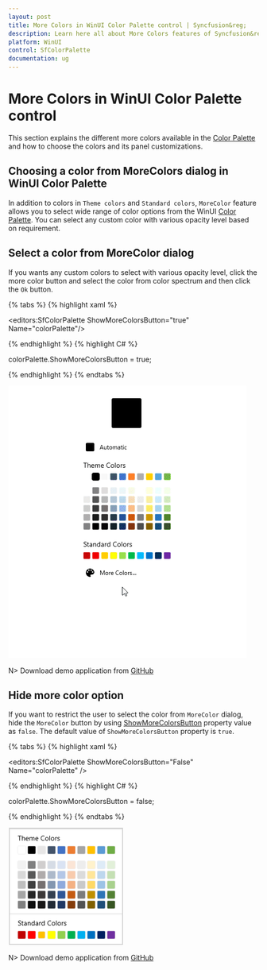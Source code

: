 ```yaml
---
layout: post
title: More Colors in WinUI Color Palette control | Syncfusion&reg;
description: Learn here all about More Colors features of Syncfusion&reg; WinUI Color Palette(SfColorPalette) control and more.
platform: WinUI
control: SfColorPalette
documentation: ug
---
```


# More Colors in WinUI Color Palette control

This section explains the different more colors available in the [Color Palette](https://help.syncfusion.com/cr/winUI/Syncfusion.UI.Xaml.Editors.SfColorPalette.html) and  how to choose the colors and its panel customizations.

## Choosing a color from MoreColors dialog in WinUI Color Palette

In addition to colors in `Theme colors` and `Standard colors`, `MoreColor` feature allows you to select wide range of color options from the WinUI [Color Palette](https://help.syncfusion.com/cr/winUI/Syncfusion.UI.Xaml.Editors.SfColorPalette.html). You can select any custom color with various opacity level based on requirement.

## Select a color from MoreColor dialog

If you wants any custom colors to select with various opacity level, click the more color button and select the color from color spectrum and then click the `Ok` button. 

{% tabs %}
{% highlight xaml %}

<editors:SfColorPalette ShowMoreColorsButton="true"
                        Name="colorPalette"/>

{% endhighlight %}
{% highlight C# %}

colorPalette.ShowMoreColorsButton = true;

{% endhighlight %}
{% endtabs %}

![WinUI Color Palette with More Color Window](Getting-Started_images/winui-colorpalette-more-color-window.gif)

N> Download demo application from [GitHub](https://github.com/SyncfusionExamples/syncfusion-winui-colorpalette-examples/blob/master/Samples/ColorPalette_features)

## Hide more color option

If you want to restrict the user to select the color from `MoreColor` dialog, hide the `MoreColor` button by using [ShowMoreColorsButton](https://help.syncfusion.com/cr/winUI/Syncfusion.UI.Xaml.Editors.SfColorPalette.html#Syncfusion_UI_Xaml_Editors_SfColorPalette_ShowMoreColorsButton) property value as `false`. The default value of `ShowMoreColorsButton` property is `true`.

{% tabs %}
{% highlight xaml %}

<editors:SfColorPalette ShowMoreColorsButton="False"
                        Name="colorPalette" />

{% endhighlight %}
{% highlight C# %}

colorPalette.ShowMoreColorsButton = false;

{% endhighlight %}
{% endtabs %}

![Hide More Color Option in WinUI Color Palette](Working-with-SfColorPalette_images/winui-colorpalette-hide-more-color-option.png)

N> Download demo application from [GitHub](https://github.com/SyncfusionExamples/syncfusion-winui-colorpalette-examples/blob/master/Samples/ColorPalette_features)
